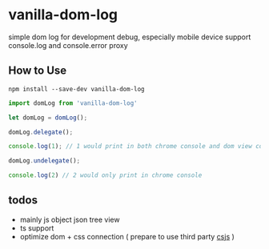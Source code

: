 # vanilla-dom-log
simple  dom log for development debug, especially mobile device
support console.log and console.error proxy

## How to Use

```
npm install --save-dev vanilla-dom-log
```

```js
import domLog from 'vanilla-dom-log'

let domLog = domLog();

domLog.delegate();

console.log(1); // 1 would print in both chrome console and dom view console

domLog.undelegate();

console.log(2) // 2 would only print in chrome console
```

## todos

* mainly js object json tree view
* ts support
* optimize dom + css connection ( prepare to use third party [csjs](https://github.com/rtsao/csjs) )

